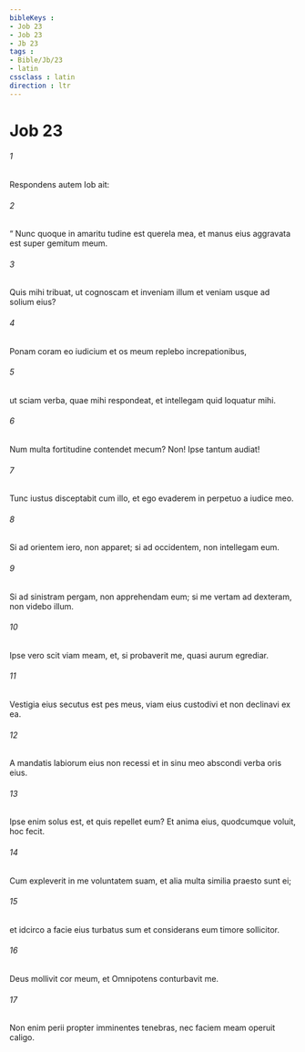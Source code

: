 ```yaml
---
bibleKeys : 
- Job 23
- Job 23
- Jb 23
tags : 
- Bible/Jb/23
- latin
cssclass : latin
direction : ltr
---
```


# Job 23

###### 1
Respondens autem Iob ait:
###### 2
“ Nunc quoque in amaritu tudine est querela mea, et manus eius aggravata est super gemitum meum.
###### 3
Quis mihi tribuat, ut cognoscam et inveniam illum et veniam usque ad solium eius?
###### 4
Ponam coram eo iudicium et os meum replebo increpationibus,
###### 5
ut sciam verba, quae mihi respondeat, et intellegam quid loquatur mihi.
###### 6
Num multa fortitudine contendet mecum? Non! Ipse tantum audiat!
###### 7
Tunc iustus disceptabit cum illo, et ego evaderem in perpetuo a iudice meo.
###### 8
Si ad orientem iero, non apparet; si ad occidentem, non intellegam eum.
###### 9
Si ad sinistram pergam, non apprehendam eum; si me vertam ad dexteram, non videbo illum.
###### 10
Ipse vero scit viam meam, et, si probaverit me, quasi aurum egrediar.
###### 11
Vestigia eius secutus est pes meus, viam eius custodivi et non declinavi ex ea.
###### 12
A mandatis labiorum eius non recessi et in sinu meo abscondi verba oris eius.
###### 13
Ipse enim solus est, et quis repellet eum? Et anima eius, quodcumque voluit, hoc fecit.
###### 14
Cum expleverit in me voluntatem suam, et alia multa similia praesto sunt ei;
###### 15
et idcirco a facie eius turbatus sum et considerans eum timore sollicitor.
###### 16
Deus mollivit cor meum, et Omnipotens conturbavit me.
###### 17
Non enim perii propter imminentes tenebras, nec faciem meam operuit caligo.
